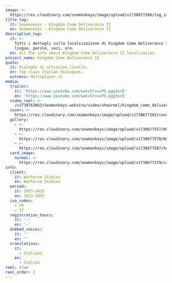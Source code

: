 ```yaml
---
image: >-
  https://res.cloudinary.com/seamonkeys/image/upload/v1738677386/tag_image_z42uqi.jpg
title_tag:
  it: Seamonkeys – Kingdom Come Deliverance II
  en: Seamonkeys – Kingdom Come Deliverance II
description_tag:
  it: >-
    Tutti i dettagli sulla localizzazione di Kingdom Come Deliverance II:
    lingue, parole, voci, ore.
  en: All the info about Kingdom Come Deliverance II localization.
project_name: Kingdom Come Deliverance II
quote:
  it: Dialoghi di altissimo livello.
  en: Top class Italian dialogues.
  witness: Multiplayer.it
media:
  trailer:
    it: 'https://www.youtube.com/watch?v=vPS-pgg3scE'
    en: 'https://www.youtube.com/watch?v=vPS-pgg3scE'
  video_reel: >-
    /v1738763063/Seamonkeys-website/video/showreel/kingdom_come_deliverance_ilersw.mp4
  cover: >-
    https://res.cloudinary.com/seamonkeys/image/upload/v1738677383/cover_bycjys.jpg
  gallery:
    - >-
      https://res.cloudinary.com/seamonkeys/image/upload/v1738677557/KCD2_Announce_10_Clinch-1920_nz6xyk.jpg
    - >-
      https://res.cloudinary.com/seamonkeys/image/upload/v1738677570/KCDII_screenshot_Oct_3-1920_ei1lvn.jpg
    - >-
      https://res.cloudinary.com/seamonkeys/image/upload/v1738677587/kcdii_gamescom-screen_bandits-1920_moprgo.jpg
  card_image:
    normal: >-
      https://res.cloudinary.com/seamonkeys/image/upload/v1738677379/card-portfolio_sdcc6c.jpg
info:
  client:
    it: Warhorse Studios
    en: Warhorse Studios
  period:
    it: 2023-2025
    en: 2023-2025
  iso_codes:
    - FR
    - IT
  registration_hours:
    it: '-'
    en: '-'
  dubbed_voices:
    it: ''
    en: ''
  translations:
    it:
      - Italiano
    en:
      - Italian
reel: true
reel_order: 2
---
```


